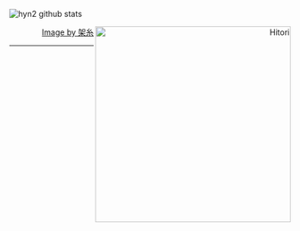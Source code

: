 ![hyn2 github stats](https://github-readme-stats.vercel.app/api?username=hyn2&show_icons=true&theme=dark)

 <div align="right">
   <img align="right" width="350" alt="Hitori" src="https://pbs.twimg.com/media/FlDaH2LaEAY1NlM?format=jpg&name=large"/>
  
 </div>




 


  

<div align="right">
  <a href="https://twitter.com/k4itoh">Image by 架糸</a>
</div>


------

  
